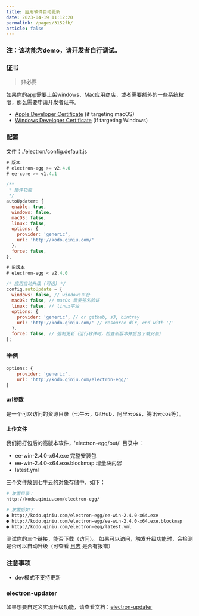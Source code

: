 ```yaml
---
title: 应用软件自动更新
date: 2023-04-19 11:12:20
permalink: /pages/3152fb/
article: false
---
```


###  注：该功能为demo，请开发者自行调试。

###  证书
> 非必要

如果你的app需要上架windows、Mac应用商店，或者需要额外的一些系统权限，那么需要申请开发者证书。

- [Apple Developer Certificate](https://www.electron.build/code-signing#where-to-buy-code-signing-certificate) (if targeting macOS)
- [Windows Developer Certificate](https://www.electron.build/code-signing#where-to-buy-code-signing-certificate) (if targeting Windows)

###  配置
文件：./electron/config.default.js
```javascript
# 版本
# electron-egg >= v2.4.0
# ee-core >= v1.4.1

/**
 * 插件功能
 */
autoUpdater: {
  enable: true,
  windows: false, 
  macOS: false, 
  linux: false,
  options: {
    provider: 'generic', 
    url: 'http://kodo.qiniu.com/'
  },
  force: false,
},
```

```javascript
# 旧版本
# electron-egg < v2.4.0

/* 应用自动升级 (可选) */
config.autoUpdate = {
  windows: false, // windows平台
  macOS: false, // macOs 需要签名验证
  linux: false, // linux平台
  options: {
    provider: 'generic', // or github, s3, bintray
    url: 'http://kodo.qiniu.com/' // resource dir, end with '/'
  },
  force: false, // 强制更新（运行软件时，检查新版本并后台下载安装）
};
```
###  举例
```javascript
options: {
	provider: 'generic',
	url: 'http://kodo.qiniu.com/electron-egg/' 
}
```

####  url参数
是一个可以访问的资源目录（七牛云，GitHub，阿里云oss，腾讯云cos等）。

####  上传文件
我们把打包后的高版本软件，'electron-egg/out/' 目录中 ：

- ee-win-2.4.0-x64.exe  完整安装包
- ee-win-2.4.0-x64.exe.blockmap  增量块内容
- latest.yml

三个文件放到七牛云的对象存储中，如下：
```bash
# 放置目录：
http://kodo.qiniu.com/electron-egg/

# 放置后如下
● http://kodo.qiniu.com/electron-egg/ee-win-2.4.0-x64.exe
● http://kodo.qiniu.com/electron-egg/ee-win-2.4.0-x64.exe.blockmap
● http://kodo.qiniu.com/electron-egg/latest.yml
```
测试你的三个链接，能否下载（访问）。
如果可以访问，触发升级功能时，会检测是否可以自动升级（可查看 [日志](/pages/0d08b1/) 是否有报错）

###  注意事项

- dev模式不支持更新

###  electron-updater
如果想要自定义实现升级功能，请查看文档：[electron-updater](https://www.electron.build/auto-update)

